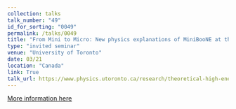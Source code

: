 ```yaml
---
collection: talks
talk_number: "49"
id_for_sorting: "0049"
permalink: /talks/0049
title: "From Mini to Micro: New physics explanations of MiniBooNE at the MicroBooNE experiment" 
type: "invited seminar"
venue: "University of Toronto"
date: 03/21
location: "Canada"
link: True 
talk_url: https://www.physics.utoronto.ca/research/theoretical-high-energy-physics/thep-events/thep-seminar-on-7-march-2022/ 
---
```


[More information here](https://www.physics.utoronto.ca/research/theoretical-high-energy-physics/thep-events/thep-seminar-on-7-march-2022/)

